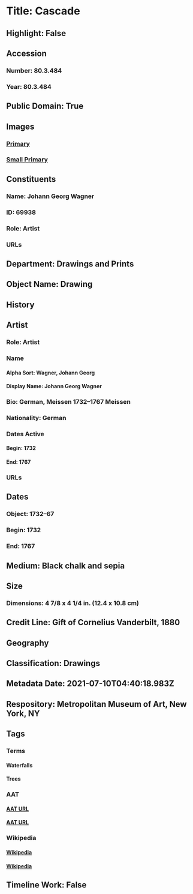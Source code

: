 # Title: Cascade
## Highlight: False
## Accession
### Number: 80.3.484
### Year: 80.3.484
## Public Domain: True
## Images
### [Primary](https://images.metmuseum.org/CRDImages/dp/original/DP804163.jpg)
### [Small Primary](https://images.metmuseum.org/CRDImages/dp/web-large/DP804163.jpg)
## Constituents
### Name: Johann Georg Wagner
### ID: 69938
### Role: Artist
### URLs
## Department: Drawings and Prints
## Object Name: Drawing
## History
## Artist
### Role: Artist
### Name
#### Alpha Sort: Wagner, Johann Georg
#### Display Name: Johann Georg Wagner
### Bio: German, Meissen 1732–1767 Meissen
### Nationality: German
### Dates Active
#### Begin: 1732
#### End: 1767
### URLs
## Dates
### Object: 1732–67
### Begin: 1732
### End: 1767
## Medium: Black chalk and sepia
## Size
### Dimensions: 4 7/8 x 4 1/4 in.  (12.4 x 10.8 cm)
## Credit Line: Gift of Cornelius Vanderbilt, 1880
## Geography
## Classification: Drawings
## Metadata Date: 2021-07-10T04:40:18.983Z
## Respository: Metropolitan Museum of Art, New York, NY
## Tags
### Terms
#### Waterfalls
#### Trees
### AAT
#### [AAT URL](http://vocab.getty.edu/page/aat/300008736)
#### [AAT URL](http://vocab.getty.edu/page/aat/300132410)
### Wikipedia
#### [Wikipedia]()
#### [Wikipedia]()
## Timeline Work: False